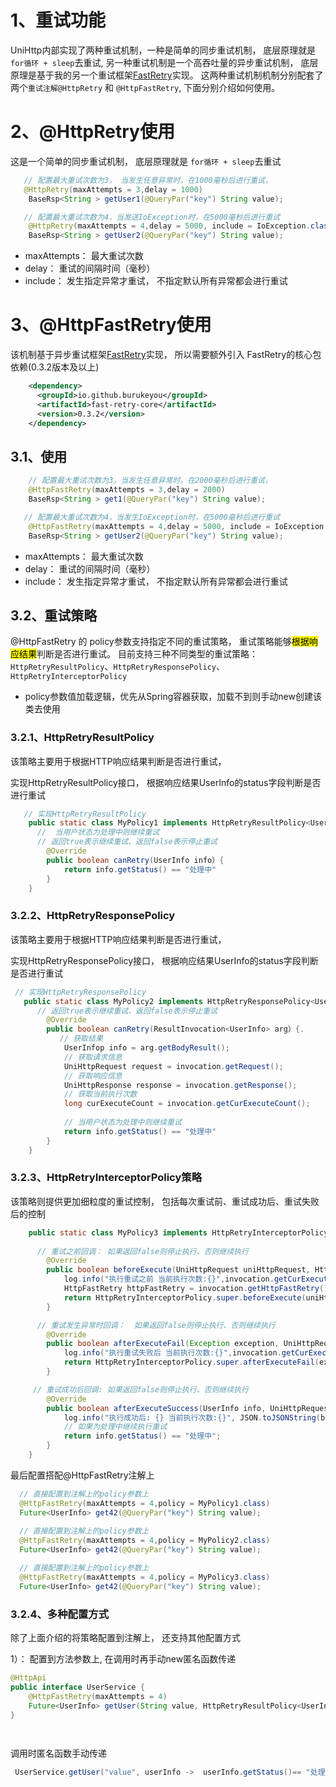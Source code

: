 

# 1、重试功能

UniHttp内部实现了两种重试机制，一种是简单的同步重试机制， 底层原理就是 `for循环 + sleep`去重试,   另一种重试机制是一个高吞吐量的异步重试机制， 底层原理是基于我的另一个重试框架[FastRetry](https://github.com/burukeYou/fast-retry)实现。 这两种重试机制机制分别配套了两个`重试注解@HttpRetry` 和 `@HttpFastRetry`, 下面分别介绍如何使用。

# 2、@HttpRetry使用
这是一个简单的同步重试机制， 底层原理就是 `for循环 + sleep`去重试

```java
   // 配置最大重试次数为3， 当发生任意异常时，在1000毫秒后进行重试，
   @HttpRetry(maxAttempts = 3,delay = 1000)
    BaseRsp<String > getUser1(@QueryPar("key") String value);

   // 配置最大重试次数为4，当发送IoException时，在5000毫秒后进行重试
    @HttpRetry(maxAttempts = 4,delay = 5000, include = IoException.class)
    BaseRsp<String > getUser2(@QueryPar("key") String value);
```

- maxAttempts：  最大重试次数
- delay： 重试的间隔时间（毫秒）
- include：  发生指定异常才重试， 不指定默认所有异常都会进行重试


# 3、@HttpFastRetry使用

该机制基于异步重试框架[FastRetry](https://github.com/burukeYou/fast-retry)实现， 所以需要额外引入 FastRetry的核心包依赖(0.3.2版本及以上)

```xml
    <dependency>
      <groupId>io.github.burukeyou</groupId>
      <artifactId>fast-retry-core</artifactId>
      <version>0.3.2</version>
    </dependency>
```

## 3.1、使用
```java
    // 配置最大重试次数为3，当发生任意异常时，在2000毫秒后进行重试，
    @HttpFastRetry(maxAttempts = 3,delay = 2000)
    BaseRsp<String > get1(@QueryPar("key") String value);

   // 配置最大重试次数为4，当发生IoException时，在5000毫秒后进行重试
    @HttpFastRetry(maxAttempts = 4,delay = 5000, include = IoException.class)
    BaseRsp<String > getUser2(@QueryPar("key") String value);
```

- maxAttempts：  最大重试次数
- delay： 重试的间隔时间（毫秒）
- include：  发生指定异常才重试， 不指定默认所有异常都会进行重试




## 3.2、重试策略
@HttpFastRetry 的 policy参数支持指定不同的重试策略， 重试策略能够<mark>根据响应结果</mark>判断是否进行重试。 目前支持三种不同类型的重试策略： `HttpRetryResultPolicy`、`HttpRetryResponsePolicy`、`HttpRetryInterceptorPolicy`
-  policy参数值加载逻辑，优先从Spring容器获取，加载不到则手动new创建该类去使用




### 3.2.1、HttpRetryResultPolicy
该策略主要用于根据HTTP响应结果判断是否进行重试， 

实现HttpRetryResultPolicy接口， 根据响应结果UserInfo的status字段判断是否进行重试

```java
   // 实现HttpRetryResultPolicy
    public static class MyPolicy1 implements HttpRetryResultPolicy<UserInfo> {
      //  当用户状态为处理中则继续重试
      // 返回true表示继续重试、返回false表示停止重试
        @Override
        public boolean canRetry(UserInfo info）{
        	return info.getStatus() == "处理中"
        }
    }
```


### 3.2.2、HttpRetryResponsePolicy
该策略主要用于根据HTTP响应结果判断是否进行重试， 

实现HttpRetryResponsePolicy接口， 根据响应结果UserInfo的status字段判断是否进行重试

```java
 // 实现HttpRetryResponsePolicy
   public static class MyPolicy2 implements HttpRetryResponsePolicy<UserInfo> {
      // 返回true表示继续重试、返回false表示停止重试
        @Override
        public boolean canRetry(ResultInvocation<UserInfo> arg）{.     
           // 获取结果
        	UserInfop info = arg.getBodyResult();
        	// 获取请求信息
        	UniHttpRequest request = invocation.getRequest();
			// 获取响应信息
            UniHttpResponse response = invocation.getResponse();
            // 获取当前执行次数
            long curExecuteCount = invocation.getCurExecuteCount();
  
  			// 当用户状态为处理中则继续重试
        	return info.getStatus() == "处理中"
        }
    }
```




### 3.2.3、HttpRetryInterceptorPolicy策略
该策略则提供更加细粒度的重试控制， 包括每次重试前、重试成功后、重试失败后的控制

```java
    public static class MyPolicy3 implements HttpRetryInterceptorPolicy<UserInfo> {
      
      // 重试之前回调： 如果返回false则停止执行、否则继续执行
        @Override
        public boolean beforeExecute(UniHttpRequest uniHttpRequest, HttpRetryInvocation invocation) throws Exception {
            log.info("执行重试之前 当前执行次数:{}",invocation.getCurExecuteCount());
            HttpFastRetry httpFastRetry = invocation.getHttpFastRetry();
            return HttpRetryInterceptorPolicy.super.beforeExecute(uniHttpRequest, invocation);
        }

      // 重试发生异常时回调：  如果返回false则停止执行、否则继续执行
        @Override
        public boolean afterExecuteFail(Exception exception, UniHttpRequest uniHttpRequest, HttpRetryInvocation invocation) throws Exception {
            log.info("执行重试失败后 当前执行次数:{}",invocation.getCurExecuteCount());
            return HttpRetryInterceptorPolicy.super.afterExecuteFail(exception, uniHttpRequest, invocation);
        }

     // 重试成功后回调: 如果返回false则停止执行、否则继续执行
        @Override
        public boolean afterExecuteSuccess(UserInfo info, UniHttpRequest uniHttpRequest, UniHttpResponse uniHttpResponse, HttpRetryInvocation invocation) {
            log.info("执行成功后: {} 当前执行次数:{}", JSON.toJSONString(bodyResult),invocation.getCurExecuteCount());          
            // 如果为处理中继续执行重试
            return info.getStatus() == "处理中";
        }
    }
```

最后配置搭配@HttpFastRetry注解上
```java
  // 直接配置到注解上的policy参数上
  @HttpFastRetry(maxAttempts = 4,policy = MyPolicy1.class)
  Future<UserInfo> get42(@QueryPar("key") String value);
  
  // 直接配置到注解上的policy参数上
  @HttpFastRetry(maxAttempts = 4,policy = MyPolicy2.class)
  Future<UserInfo> get42(@QueryPar("key") String value);

  // 直接配置到注解上的policy参数上
  @HttpFastRetry(maxAttempts = 4,policy = MyPolicy3.class)
  Future<UserInfo> get42(@QueryPar("key") String value);

```


### 3.2.4、多种配置方式
除了上面介绍的将策略配置到注解上， 还支持其他配置方式

1）： 配置到方法参数上, 在调用时再手动new匿名函数传递

```java
@HttpApi
public interface UserService {
    @HttpFastRetry(maxAttempts = 4)
    Future<UserInfo> getUser(String value, HttpRetryResultPolicy<UserInfo> policy);
}

 
```

调用时匿名函数手动传递

```java
 UserService.getUser("value", userInfo ->  userInfo.getStatus()== "处理中"）
```
